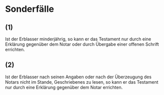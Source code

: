 # Sonderfälle



## (1)

 Ist der Erblasser minderjährig, so kann er das Testament nur durch eine Erklärung gegenüber dem Notar oder durch Übergabe einer offenen Schrift errichten.

## (2)

 Ist der Erblasser nach seinen Angaben oder nach der Überzeugung des Notars nicht im Stande, Geschriebenes zu lesen, so kann er das Testament nur durch eine Erklärung gegenüber dem Notar errichten. 

